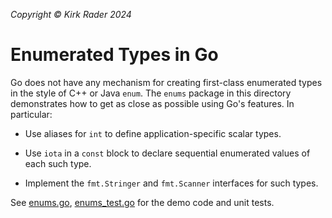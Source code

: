 _Copyright &copy; Kirk Rader 2024_

# Enumerated Types in Go

Go does not have any mechanism for creating first-class enumerated types in the
style of C++ or Java `enum`. The `enums` package in this directory demonstrates
how to get as close as possible using Go's features. In particular:

- Use aliases for `int` to define application-specific scalar types.

- Use `iota` in a `const` block to declare sequential enumerated values of each
  such type.

- Implement the `fmt.Stringer` and `fmt.Scanner` interfaces for such types.

See [enums.go](./enums.go), [enums_test.go](./enums_test.go) for the demo code
and unit tests.

